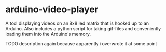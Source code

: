 # arduino-video-player
A tool displaying videos on an 8x8 led matrix that is hooked up to an Arduino. Also includes a python script for taking gif-files and conveniently loading them into the Arduino's memory.

TODO description again because apparently i overwrote it at some point
